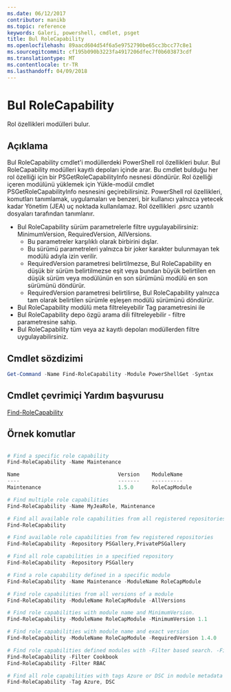 ```yaml
---
ms.date: 06/12/2017
contributor: manikb
ms.topic: reference
keywords: Galeri, powershell, cmdlet, psget
title: Bul RoleCapability
ms.openlocfilehash: 89aacd604d54f6a5e9752790be65cc3bcc77c8e1
ms.sourcegitcommit: cf195b090b3223fa4917206dfec7f0b603873cdf
ms.translationtype: MT
ms.contentlocale: tr-TR
ms.lasthandoff: 04/09/2018
---
```

# <a name="find-rolecapability"></a>Bul RoleCapability

Rol özellikleri modülleri bulur.

## <a name="description"></a>Açıklama
Bul RoleCapability cmdlet'i modüllerdeki PowerShell rol özellikleri bulur. Bul RoleCapability modülleri kayıtlı depoları içinde arar.
Bu cmdlet bulduğu her rol özelliği için bir PSGetRoleCapabilityInfo nesnesi döndürür. Rol özelliği içeren modülünü yüklemek için Yükle-modül cmdlet PSGetRoleCapabilityInfo nesnesini geçirebilirsiniz.
PowerShell rol özellikleri, komutları tanımlamak, uygulamaları ve benzeri, bir kullanıcı yalnızca yetecek kadar Yönetim (JEA) uç noktada kullanılamaz. Rol özellikleri .psrc uzantılı dosyaları tarafından tanımlanır.

- Bul RoleCapability sürüm parametrelerle filtre uygulayabilirsiniz: MinimumVersion, RequiredVersion, AllVersions.
  - Bu parametreler karşılıklı olarak birbirini dışlar.
  - Bu sürümü parametreleri yalnızca bir joker karakter bulunmayan tek modülü adıyla izin verilir.
  - RequiredVersion parametresi belirtilmezse, Bul RoleCapability en düşük bir sürüm belirtilmezse eşit veya bundan büyük belirtilen en düşük sürüm veya modülünün en son sürümünü modülü en son sürümünü döndürür.
  - RequiredVersion parametresi belirtilirse, Bul RoleCapability yalnızca tam olarak belirtilen sürümle eşleşen modülü sürümünü döndürür.
- Bul RoleCapability modülü meta filtreleyebilir Tag parametresini ile
- Bul RoleCapability depo özgü arama dili filtreleyebilir - filtre parametresine sahip.
- Bul RoleCapability tüm veya az kayıtlı depoları modüllerden filtre uygulayabilirsiniz.

## <a name="cmdlet-syntax"></a>Cmdlet sözdizimi
```powershell
Get-Command -Name Find-RoleCapability -Module PowerShellGet -Syntax
```

## <a name="cmdlet-online-help-reference"></a>Cmdlet çevrimiçi Yardım başvurusu

[Find-RoleCapability](http://go.microsoft.com/fwlink/?LinkId=718029)

## <a name="example-commands"></a>Örnek komutlar
```powershell

# Find a specific role capability
Find-RoleCapability -Name Maintenance

Name                                Version    ModuleName                          Repository
----                                -------    ----------                          ----------
Maintenance                         1.5.0      RoleCapModule                       PrivatePSGallery

# Find multiple role capabilities
Find-RoleCapability -Name MyJeaRole, Maintenance

# Find all available role capabilities from all registered repositories
Find-RoleCapability

# Find available role capabilities from few registered repositories
Find-RoleCapability -Repository PSGallery,PrivatePSGallery

# Find all role capabilities in a specified repository
Find-RoleCapability -Repository PSGallery

# Find a role capability defined in a specific module
Find-RoleCapability -Name Maintenance -ModuleName RoleCapModule

# Find role capabilities from all versions of a module
Find-RoleCapability -ModuleName RoleCapModule -AllVersions

# Find role capabilities with module name and MinimumVersion.
Find-RoleCapability -ModuleName RoleCapModule -MinimumVersion 1.1

# Find role capabilities with module name and exact version
Find-RoleCapability -ModuleName RoleCapModule -RequiredVersion 1.4.0

# Find role capabilities defined modules with -Filter based search. -Filter searches in description and module names
Find-RoleCapability -Filter Cookbook
Find-RoleCapability -Filter RBAC

# Find all role capabilities with tags Azure or DSC in module metadata
Find-RoleCapability -Tag Azure, DSC

```